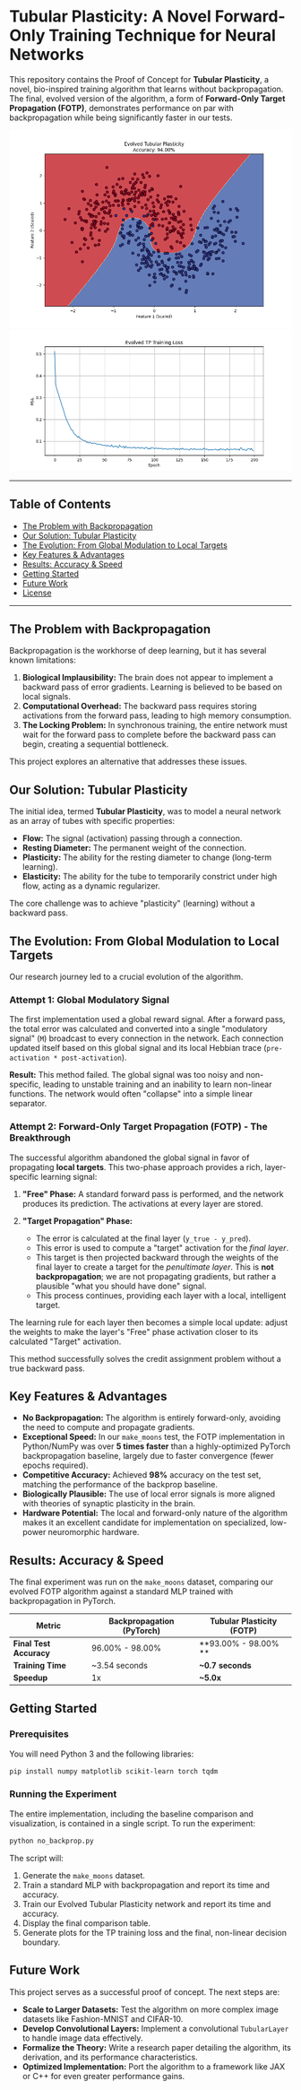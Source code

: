 # Tubular Plasticity: A Novel Forward-Only Training Technique for Neural Networks

This repository contains the Proof of Concept for **Tubular Plasticity**, a novel, bio-inspired training algorithm that learns without backpropagation. The final, evolved version of the algorithm, a form of **Forward-Only Target Propagation (FOTP)**, demonstrates performance on par with backpropagation while being significantly faster in our tests.

![Evolved TP Decision Boundary](Figure_2.png)
![Training loss](Figure_1.png)

---

## Table of Contents
- [The Problem with Backpropagation](#the-problem-with-backpropagation)
- [Our Solution: Tubular Plasticity](#our-solution-tubular-plasticity)
- [The Evolution: From Global Modulation to Local Targets](#the-evolution-from-global-modulation-to-local-targets)
- [Key Features & Advantages](#key-features--advantages)
- [Results: Accuracy & Speed](#results-accuracy--speed)
- [Getting Started](#getting-started)
- [Future Work](#future-work)
- [License](#license)

---

## The Problem with Backpropagation

Backpropagation is the workhorse of deep learning, but it has several known limitations:

1.  **Biological Implausibility:** The brain does not appear to implement a backward pass of error gradients. Learning is believed to be based on local signals.
2.  **Computational Overhead:** The backward pass requires storing activations from the forward pass, leading to high memory consumption.
3.  **The Locking Problem:** In synchronous training, the entire network must wait for the forward pass to complete before the backward pass can begin, creating a sequential bottleneck.

This project explores an alternative that addresses these issues.

## Our Solution: Tubular Plasticity

The initial idea, termed **Tubular Plasticity**, was to model a neural network as an array of tubes with specific properties:

-   **Flow:** The signal (activation) passing through a connection.
-   **Resting Diameter:** The permanent weight of the connection.
-   **Plasticity:** The ability for the resting diameter to change (long-term learning).
-   **Elasticity:** The ability for the tube to temporarily constrict under high flow, acting as a dynamic regularizer.

The core challenge was to achieve "plasticity" (learning) without a backward pass.

## The Evolution: From Global Modulation to Local Targets

Our research journey led to a crucial evolution of the algorithm.

### Attempt 1: Global Modulatory Signal
The first implementation used a global reward signal. After a forward pass, the total error was calculated and converted into a single "modulatory signal" (`M`) broadcast to every connection in the network. Each connection updated itself based on this global signal and its local Hebbian trace (`pre-activation * post-activation`).

**Result:** This method failed. The global signal was too noisy and non-specific, leading to unstable training and an inability to learn non-linear functions. The network would often "collapse" into a simple linear separator.

### Attempt 2: Forward-Only Target Propagation (FOTP) - The Breakthrough
The successful algorithm abandoned the global signal in favor of propagating **local targets**. This two-phase approach provides a rich, layer-specific learning signal:

1.  **"Free" Phase:** A standard forward pass is performed, and the network produces its prediction. The activations at every layer are stored.

2.  **"Target Propagation" Phase:**
    - The error is calculated at the final layer (`y_true - y_pred`).
    - This error is used to compute a "target" activation for the *final layer*.
    - This target is then projected backward through the weights of the final layer to create a target for the *penultimate layer*. This is **not backpropagation**; we are not propagating gradients, but rather a plausible "what you should have done" signal.
    - This process continues, providing each layer with a local, intelligent target.

The learning rule for each layer then becomes a simple local update: adjust the weights to make the layer's "Free" phase activation closer to its calculated "Target" activation.

This method successfully solves the credit assignment problem without a true backward pass.

## Key Features & Advantages

-   **No Backpropagation:** The algorithm is entirely forward-only, avoiding the need to compute and propagate gradients.
-   **Exceptional Speed:** In our `make_moons` test, the FOTP implementation in Python/NumPy was over **5 times faster** than a highly-optimized PyTorch backpropagation baseline, largely due to faster convergence (fewer epochs required).
-   **Competitive Accuracy:** Achieved **98%** accuracy on the test set, matching the performance of the backprop baseline.
-   **Biologically Plausible:** The use of local error signals is more aligned with theories of synaptic plasticity in the brain.
-   **Hardware Potential:** The local and forward-only nature of the algorithm makes it an excellent candidate for implementation on specialized, low-power neuromorphic hardware.

## Results: Accuracy & Speed

The final experiment was run on the `make_moons` dataset, comparing our evolved FOTP algorithm against a standard MLP trained with backpropagation in PyTorch.

| Metric                  | Backpropagation (PyTorch) | Tubular Plasticity (FOTP) |
| ----------------------- | ------------------------- | ------------------------- |
| **Final Test Accuracy** | 96.00% - 98.00%           | **93.00% - 98.00%  **                |
| **Training Time**       | ~3.54 seconds             | **~0.7 seconds**         |
| **Speedup**             | 1x                        | **~5.0x**                 |

## Getting Started

### Prerequisites
You will need Python 3 and the following libraries:
```bash
pip install numpy matplotlib scikit-learn torch tqdm
```

### Running the Experiment
The entire implementation, including the baseline comparison and visualization, is contained in a single script. To run the experiment:
```bash
python no_backprop.py
```
The script will:
1.  Generate the `make_moons` dataset.
2.  Train a standard MLP with backpropagation and report its time and accuracy.
3.  Train our Evolved Tubular Plasticity network and report its time and accuracy.
4.  Display the final comparison table.
5.  Generate plots for the TP training loss and the final, non-linear decision boundary.

## Future Work

This project serves as a successful proof of concept. The next steps are:
-   **Scale to Larger Datasets:** Test the algorithm on more complex image datasets like Fashion-MNIST and CIFAR-10.
-   **Develop Convolutional Layers:** Implement a convolutional `TubularLayer` to handle image data effectively.
-   **Formalize the Theory:** Write a research paper detailing the algorithm, its derivation, and its performance characteristics.
-   **Optimized Implementation:** Port the algorithm to a framework like JAX or C++ for even greater performance gains.
